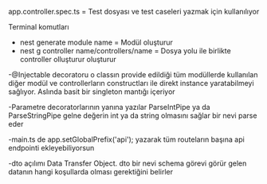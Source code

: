 app.controller.spec.ts = Test dosyası ve test caseleri yazmak için kullanılıyor



Terminal komutları
- nest generate module name = Modül oluşturur
- nest g controller name/controllers/name = Dosya yolu ile birlikte controller olluşturur oluşturur


-@Injectable decoratoru o classın provide edildiği tüm modüllerde kullanılan diğer modül ve controllerların constructları ile direkt instance yaratabilmeyi sağlıyor. Aslında basit bir singleton mantığı içeriyor

-Parametre decoratorlarının yanına yazılar ParseIntPipe ya da ParseStringPipe gelne değerin int ya da string olmasını sağlar bir nevi parse eder

-main.ts de app.setGlobalPrefix('api'); yazarak tüm routeların başına api endpointi ekleyebiliyorsun

-dto açılımı Data Transfer Object. dto bir nevi schema görevi görür gelen datanın hangi koşullarda olması gerektiğini belirler
